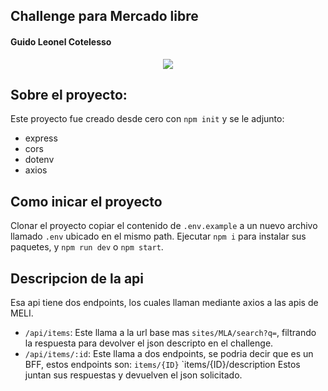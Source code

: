 ## Challenge para Mercado libre
#### Guido Leonel Cotelesso
<p align="center"> <img src="https://d1.awsstatic.com/case-studies/LATAM/mercadolibre.1d9d3766bb06e60948f1c5ce8851ce0eac63b349.png" /> </p>


## Sobre el proyecto:
Este proyecto fue creado desde cero con `npm init` y se le adjunto:
- express
- cors
- dotenv
- axios


## Como inicar el proyecto
Clonar el proyecto copiar el contenido de `.env.example` a un nuevo archivo llamado `.env` ubicado en el mismo path.
Ejecutar `npm i` para instalar sus paquetes, y `npm run dev` o `npm start`.

## Descripcion de la api
Esa api tiene dos endpoints, los cuales llaman mediante axios a las apis de MELI.

- `/api/items`: Este llama a la url base mas `sites/MLA/search?q=`, filtrando la respuesta para devolver el json descripto en el challenge.
- `/api/items/:id`: Este llama a dos endpoints, se podria decir que es un BFF, estos endpoints son:
		`items/{ID}`
		`items/{ID}/description
Estos juntan sus respuestas y devuelven el json solicitado.